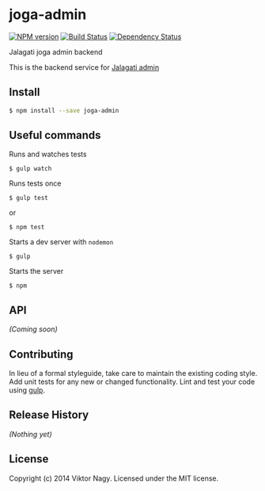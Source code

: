 # joga-admin
[![NPM version][npm-image]][npm-url] [![Build Status][travis-image]][travis-url] [![Dependency Status][daviddm-url]][daviddm-image]

Jalagati joga admin backend

This is the backend service for [Jalagati admin](http://github.com/nagyv/jalagati-admin)

## Install

```bash
$ npm install --save joga-admin
```

## Useful commands

Runs and watches tests
```
$ gulp watch
```

Runs tests once
```
$ gulp test 
```
or 
```
$ npm test 
```

Starts a dev server with `nodemon`
```
$ gulp 
```

Starts the server
```
$ npm
```

## API

_(Coming soon)_


## Contributing

In lieu of a formal styleguide, take care to maintain the existing coding style. Add unit tests for any new or changed functionality. Lint and test your code using [gulp](http://gulpjs.com/).


## Release History

_(Nothing yet)_


## License

Copyright (c) 2014 Viktor Nagy. Licensed under the MIT license.


[npm-url]: https://npmjs.org/package/joga-admin
[npm-image]: https://badge.fury.io/js/joga-admin.svg
[travis-url]: https://travis-ci.org/nagyv/joga-admin
[travis-image]: https://travis-ci.org/nagyv/joga-admin.svg?branch=master
[daviddm-url]: https://david-dm.org/nagyv/joga-admin.svg?theme=shields.io
[daviddm-image]: https://david-dm.org/nagyv/joga-admin

